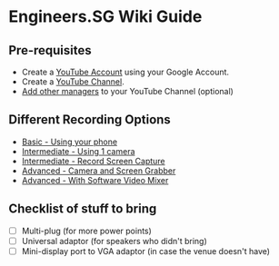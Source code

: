 # Engineers.SG Wiki Guide #

## Pre-requisites

* Create a [YouTube Account](http://youtube.com) using your Google Account.
* Create a [YouTube Channel](./01_create_youtube_channel/).
* [Add other managers](./01_create_youtube_channel/add_managers.md) to your YouTube Channel (optional)

## Different Recording Options

- [Basic - Using your phone](./02_using_your_phone/)
- [Intermediate - Using 1 camera](./03_using_1_camera/)
- [Intermediate - Record Screen Capture](./04_record_screen_capture/)
- [Advanced - Camera and Screen Grabber](./05_camera_and_screen_grabber/)
- [Advanced - With Software Video Mixer](./06_with_software_video_mixer/)

## Checklist of stuff to bring

- [ ] Multi-plug (for more power points)
- [ ] Universal adaptor (for speakers who didn't bring)
- [ ] Mini-display port to VGA adaptor (in case the venue doesn't have)